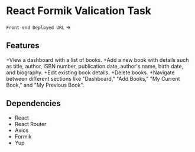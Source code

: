 # React Formik Valication Task

`Front-end Deployed URL` =>


## Features
  +View a dashboard with a list of books.
  +Add a new book with details such as title, author, ISBN number, publication date, author's name, birth date, and biography.
  +Edit existing book details.
  +Delete books.
  +Navigate between different sections like "Dashboard," "Add Books," "My Current Book," and "My Previous Book".

## Dependencies
 - React
 - React Router
 - Axios
 - Formik
 - Yup
